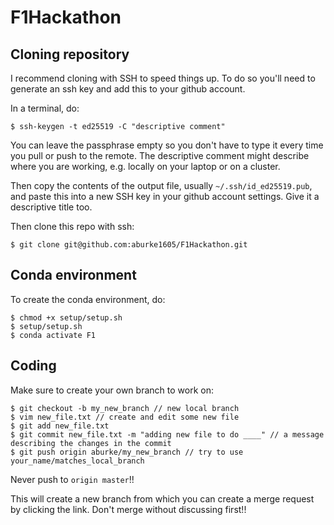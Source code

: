 # F1Hackathon

## Cloning repository

I recommend cloning with SSH to speed things up. To do so you'll need to generate an ssh key and add this to your github account.

In a terminal, do:

```
$ ssh-keygen -t ed25519 -C "descriptive comment"
```

You can leave the passphrase empty so you don't have to type it every time you pull or push to the remote. The descriptive comment might describe where you are working, e.g. locally on your laptop or on a cluster.

Then copy the contents of the output file, usually `~/.ssh/id_ed25519.pub`, and paste this into a new SSH key in your github account settings. Give it a descriptive title too.

Then clone this repo with ssh:

```
$ git clone git@github.com:aburke1605/F1Hackathon.git
```

## Conda environment

To create the conda environment, do:

```
$ chmod +x setup/setup.sh
$ setup/setup.sh
$ conda activate F1
```

## Coding

Make sure to create your own branch to work on:

```
$ git checkout -b my_new_branch // new local branch
$ vim new_file.txt // create and edit some new file
$ git add new_file.txt
$ git commit new_file.txt -m "adding new file to do ____" // a message describing the changes in the commit
$ git push origin aburke/my_new_branch // try to use your_name/matches_local_branch
```

Never push to `origin master`!!

This will create a new branch from which you can create a merge request by clicking the link. Don't merge without discussing first!!
